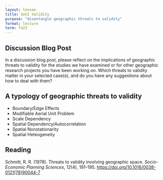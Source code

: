 ```yaml
---
layout: lesson
title: SoVI Validity
purpose: "disentangle geographic threats to validity"
format: lecture
term: fa23
---
```


## Discussion Blog Post

In a discussion blog post, please reflect on the implications of geographic threats to validity for the studies we have examined or for other geographic research projects you have been working on. Which threats to validity matter in your selected case(s), and do you have any suggestions about how to deal with them?

## A typology of geographic threats to validity

- Boundary/Edge Effects
- Modifiable Aerial Unit Problem
- Scale Dependency
- Spatial Dependency/Autocorrelation
- Spatial Nonstationarity
- Spatial Heteogeneity 

## Reading

Schmitt, R. R. (1978). Threats to validity involving geographic space. *Socio-Economic Planning Sciences*, *12*(4), 191–195. <https://doi.org/10.1016/0038-0121(78)90044-7>
